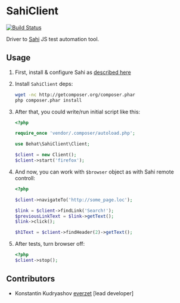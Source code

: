 SahiClient
==========

[![Build Status](https://secure.travis-ci.org/Behat/SahiClient.png)](http://travis-ci.org/Behat/SahiClient)

Driver to [Sahi](http://sahi.co.in/w/sahi) JS test automation tool.

Usage
-----

1. First, install & configure Sahi as [described here](http://sahi.co.in/w/using-sahi)
2. Install `SahiClient` deps:

    ``` bash
    wget -nc http://getcomposer.org/composer.phar
    php composer.phar install
    ```

2. After that, you could write/run initial script like this:

    ``` php
    <?php

    require_once 'vendor/.composer/autoload.php';

    use Behat\SahiClient\Client;

    $client = new Client();
    $client->start('firefox');
    ```

3. And now, you can work with `$browser` object as with Sahi remote controll:

    ``` php
    <?php

    $client->navigateTo('http://some_page.loc');

    $link = $client->findLink('Search!');
    $previousLinkText = $link->getText();
    $link->click();

    $h1Text = $client->findHeader(2)->getText();
    ```

4. After tests, turn browser off:

    ``` php
    <?php
    $client->stop();
    ```

Contributors
------------

* Konstantin Kudryashov [everzet](http://github.com/everzet) [lead developer]

